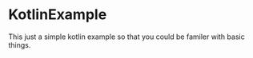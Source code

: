 # KotlinExample


This just a simple kotlin example so that you could be familer with basic things.


